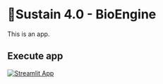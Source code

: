 # 🌿Sustain 4.0 - BioEngine

This is an app.

## Execute app

[![Streamlit App](https://static.streamlit.io/badges/streamlit_badge_black_white.svg)](https://sustain4o-bioengine.streamlit.app/)
